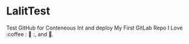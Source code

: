 # LalitTest
Test GitHub for Conteneous Int and deploy
My First GitLab Repo
I Love :coffee : :pizza: :, and :dancer:.
